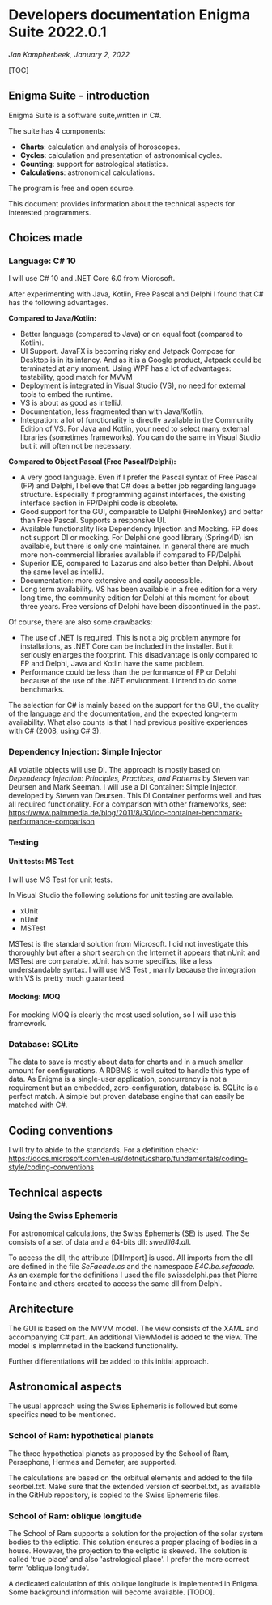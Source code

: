 # Developers documentation Enigma Suite 2022.0.1

*Jan Kampherbeek, January 2, 2022*

[TOC]



## Enigma Suite - introduction

Enigma Suite is a software suite,written in C#.

The suite has 4 components:

- **Charts**: calculation and analysis of horoscopes.
- **Cycles**: calculation and presentation of astronomical cycles.
- **Counting**: support for astrological statistics.
- **Calculations**: astronomical calculations.

The program is free and open source. 

This document provides information about the technical aspects for interested programmers.



## Choices made

### Language: C# 10

I will use C# 10 and .NET Core 6.0 from Microsoft. 

After experimenting with Java, Kotlin, Free Pascal and Delphi I found that C# has the following advantages.

**Compared to Java/Kotlin:**

- Better language (compared to Java) or on equal foot (compared to Kotlin).
- UI Support. JavaFX is becoming risky and Jetpack Compose for Desktop is in its infancy. And as it is a Google product, Jetpack could be terminated at any moment. Using WPF has a lot of advantages: testability, good match for MVVM
- Deployment is integrated in Visual Studio (VS), no need for external tools to embed the runtime.
- VS is about as good as intelliJ.
- Documentation, less fragmented than with Java/Kotlin.
- Integration: a lot of functionality is directly available in the Community Edition of VS. For Java and Kotlin, your need to select many external libraries (sometimes frameworks). You can do the same in Visual Studio but it will often not be necessary.

**Compared to Object Pascal (Free Pascal/Delphi):**

- A very good language. Even if I prefer the Pascal syntax of Free Pascal (FP) and Delphi, I believe that C# does a better job regarding language structure. Especially if programming against interfaces, the existing interface section in FP/Delphi code is obsolete.
- Good support for the GUI, comparable to Delphi (FireMonkey) and better than Free Pascal. Supports a responsive UI. 
- Available functionality like Dependency Injection and Mocking. FP does not support DI or mocking. For Delphi one good library (Spring4D) isn available,  but there is only one maintainer. In general there are much more non-commercial libraries available if compared to FP/Delphi.
- Superior IDE, compared to Lazarus and also better than Delphi. About the same level as intelliJ.
- Documentation: more extensive and easily accessible.
- Long term availability. VS has been available in a free edition for a very long time, the community edition for Delphi at this moment for about three years. Free versions of Delphi have been discontinued in the past. 

Of course, there are also some drawbacks:

- The use of .NET is required. This is not a big problem anymore for installations, as .NET Core can be included in the installer.  But it seriously enlarges the footprint. This disadvantage is only compared to FP and Delphi, Java and Kotlin have the same problem.
- Performance could be less than the performance of FP or Delphi because of the use of the .NET environment. I intend to do some benchmarks.

The selection for C# is mainly based on the support for the GUI, the quality of the language and the documentation, and the expected long-term availability. What also counts is that I had previous positive  experiences with C# (2008, using C# 3).



### Dependency Injection:  Simple Injector 

All volatile objects will use DI. The approach is mostly based on *Dependency Injection: Principles, Practices, and Patterns* by Steven van Deursen and Mark Seeman. I will use a DI Container: Simple Injector, developed by Steven van Deursen. This DI Container performs well and has all required functionality. For a comparison with other frameworks, see: https://www.palmmedia.de/blog/2011/8/30/ioc-container-benchmark-performance-comparison



### Testing

#### Unit tests: MS Test

I will use MS Test for unit tests.

In Visual Studio the following solutions for unit testing are available.

- xUnit
- nUnit
- MSTest

MSTest is the standard solution from Microsoft. I did not investigate this thoroughly but after a short search on the Internet it appears that nUnit and MSTest are comparable. xUnit has some specifics, like a less understandable syntax. I will use MS Test , mainly because the integration with VS is pretty much guaranteed.

#### Mocking: MOQ

For mocking MOQ is clearly the most used solution, so I will use this framework.

### Database: SQLite

The data to save is mostly about data for charts and in a much smaller amount for configurations. A RDBMS is well suited to handle this type of data. As Enigma is a single-user application, concurrency is not a requirement but an embedded, zero-configuration, database is. SQLite is a perfect match. A simple but proven database engine that can easily be matched with C#.



## Coding conventions

I will try to abide to the standards. For a definition check: https://docs.microsoft.com/en-us/dotnet/csharp/fundamentals/coding-style/coding-conventions



## Technical aspects

### Using the Swiss Ephemeris

For astronomical calculations, the Swiss Ephemeris (SE) is used. The Se consists of a set of data and a 64-bits dll: *swedll64.dll*.

To access the dll, the attribute [DllImport] is used. All imports from the dll are defined in the file *SeFacade.cs* and the namespace *E4C.be.sefacade*. As an example for the definitions I used the file swissdelphi.pas that Pierre Fontaine and others created to access the same dll from Delphi.



## Architecture

The GUI is based on the MVVM model. The view consists of the XAML and accompanying C# part. An additional ViewModel is added to the view. The model is implemneted in the backend functionality.

Further differentiations will be added to this initial approach.

## Astronomical aspects

The usual approach using the Swiss Ephemeris is followed but some specifics need to be mentioned.

### School of Ram: hypothetical planets

The three hypothetical planets as proposed by the School of Ram, Persephone, Hermes and Demeter, are supported.

The calculations are based on the orbitual elements and added to the file seorbel.txt. Make sure that the extended version of seorbel.txt, as available in the GitHub repository, is copied to the Swiss Ephemeris files.

### School of Ram: oblique longitude

The School of Ram supports a solution for the projection of the solar system bodies to the ecliptic. This solution ensures a proper placing of bodies in a house. However, the projection to the ecliptic is skewed. The solution is called 'true place' and also 'astrological place'. I prefer the more correct term 'oblique longitude'.

A dedicated calculation of this oblique longitude is implemented in Enigma. Some background information will become available. [TODO].

